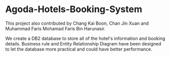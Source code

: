 # Agoda-Hotels-Booking-System

This project also contributed by Chang Kai Boon, Chan Jin Xuan and Muhammad Faris Mohamad Faris Bin Harunasir.

We create a DB2 database to store all of the hotel's information and booking details. Business rule and Entity Relationship Diagram have been designed to let the database more practical and could have better performance.
